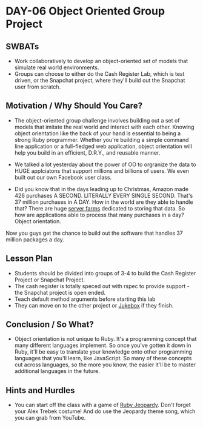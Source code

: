 # DAY-06 Object Oriented Group Project 

## SWBATs
+ Work collaboratively to develop an object-oriented set of models that simulate real world environments.
+ Groups can choose to either do the Cash Register Lab, which is test driven, or the Snapchat project, where they'll build out the Snapchat user from scratch. 

## Motivation / Why Should You Care?
+ The object-oriented group challenge involves building out a set of models that imitate the real world and interact with each other. Knowing object orientation like the back of your hand is essential to being a strong Ruby programmer. Whether you're building a simple command line application or a full-fledged web application, object orientation will help you build in an efficient, D.R.Y., and reusable manner.
+ We talked a lot yesterday about the power of OO to orgranize the data to HUGE applciatons that support millions and billions of users. We even built out our own Facebook user class. 

+ Did you know that in the days leading up to Christmas, Amazon made 426 purchases A SECOND. LITERALLY EVERY SINGLE SECOND. That's 37 million purchases in A DAY. How in the world are they able to handle that? There are huge [server farms](https://www.google.com/about/datacenters/gallery/#/) dedicated to storing that data. So how are applications able to process that many purchases in a day? Object orientation. 

Now you guys get the chance to build out the software that handles 37 million packages a day.

## Lesson Plan
+ Students should be divided into groups of 3-4 to build the Cash Register Project or Snapchat Project. 
+ The cash register is totally speced out with rspec to provide support - the Snapchat project is open ended.
+ Teach default method arguments before starting this lab
+ They can move on to the other project or [Jukebox](https://GitHub.com/learn-co-curriculum/oo-jukebox) if they finish. 

## Conclusion / So What?
+ Object orientation is not unique to Ruby. It's a programming concept that many different languages implement. So once you've gotten it down in Ruby, it'll be easy to translate your knowledge onto other programming languages that you'll learn, like JavaScript. So many of these concepts cut across languages, so the more you know, the easier it'll be to master additional languages in the future.

## Hints and Hurdles
+ You can start off the class with a game of [Ruby Jeopardy](https://docs.google.com/a/flatironschool.com/presentation/d/15lxFavK4t-Gmv7dOANBPHiLflKpPgSejAGEnDuqN9Pc/edit?usp=sharing). Don't forget your Alex Trebek costume! And do use the Jeopardy theme song, which you can grab from YouTube.
